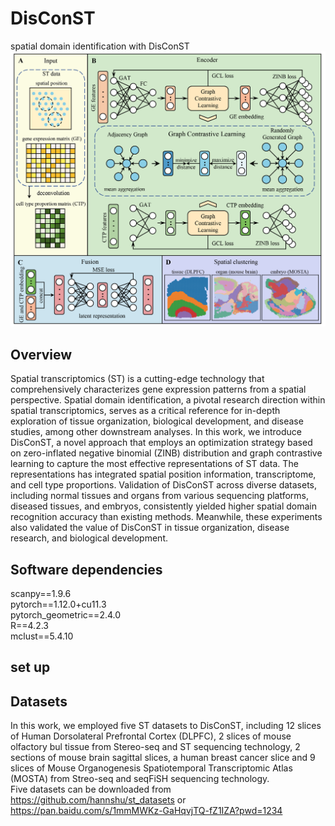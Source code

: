 # DisConST
spatial domain identification with DisConST
![image](https://github.com/Zhenpm/DisConST/blob/main/DisConST.png)

## Overview

Spatial transcriptomics (ST) is a cutting-edge technology that comprehensively characterizes gene expression patterns from a spatial perspective. Spatial domain identification, a pivotal research direction within spatial transcriptomics, serves as a critical reference for in-depth exploration of tissue organization, biological development, and disease studies, among other downstream analyses. In this work, we introduce DisConST, a novel approach that employs an optimization strategy based on zero-inflated negative binomial (ZINB) distribution and graph contrastive learning to capture the most effective representations of ST data. The representations has integrated spatial position information, transcriptome, and cell type proportions. Validation of DisConST across diverse datasets, including normal tissues and organs from various sequencing platforms, diseased tissues, and embryos, consistently yielded higher spatial domain recognition accuracy than existing methods. Meanwhile, these experiments also validated the value of DisConST in tissue organization, disease research, and biological development.

## Software dependencies

scanpy==1.9.6 <br />
pytorch==1.12.0+cu11.3 <br />
pytorch_geometric==2.4.0 <br />
R==4.2.3 <br />
mclust==5.4.10 <br />

## set up


## Datasets
In this work, we employed five ST datasets to DisConST, including 12 slices of Human Dorsolateral Prefrontal Cortex (DLPFC), 2 slices of mouse olfactory bul tissue from Stereo-seq and ST sequencing technology, 2 sections of mouse brain sagittal slices, a human breast cancer slice and  9 slices of Mouse Organogenesis Spatiotemporal Transcriptomic Atlas (MOSTA) from Streo-seq and seqFiSH sequencing technology. <br />
Five datasets can be downloaded from https://github.com/hannshu/st_datasets or https://pan.baidu.com/s/1mmMWKz-GaHqvjTQ-fZ1IZA?pwd=1234
